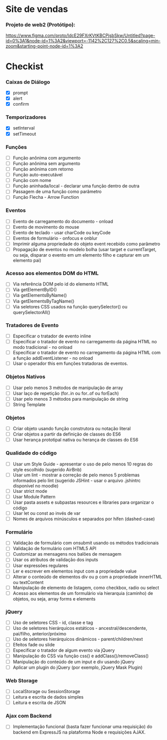 # Site de vendas

### Projeto de web2 (Protótipo): 
https://www.figma.com/proto/ldcE29FXrKVtKBCPjsbSkw/Untitled?page-id=0%3A1&node-id=1%3A2&viewport=-1142%2C127%2C0.5&scaling=min-zoom&starting-point-node-id=1%3A2

# Checkist
### Caixas de Diálogo

- [x] prompt
 - [x] alert
 - [x] confirm
### Temporizadores

- [x] setInterval
 - [x] setTimeout
### Funções

 - [ ] Função anônima com argumento
 - [ ] Função anônima sem argumento
- [ ]  Função anônima com retorno
- [ ]  Função auto-executável
- [ ]  Função com nome
- [ ] Função aninhada/local - declarar uma função dentro de outra
- [ ]  Passagem de uma função como parâmetro
- [ ]  Função Flecha - Arrow Function
### Eventos

  - [ ] Evento de carregamento do documento - onload
  - [ ] Evento de movimento do mouse
  - [ ] Evento de teclado - usar charCode ou keyCode
  - [ ] Eventos de formulário - onfocus e onblur
  - [ ] Imprimir alguma propriedade do objeto event recebido como parâmetro
  - [ ] Propagação de eventos no modelo bolha (usar target e currentTarget, ou seja, disparar o evento em um elemento filho e capturar em um elemento pai)
### Acesso aos elementos DOM do HTML

  - [ ] Via referência DOM pelo id do elemento HTML
  - [ ] Via getElementByID()
 - [ ]  Via getElementsByName()
 - [ ]  Via getElementsByTagName()
  - [ ] Via seletores CSS usados na função querySelector() ou querySelectorAll()
### Tratadores de Evento

 - [ ]  Especificar o tratador de evento inline
 - [ ]  Especificar o tratador de evento no carregamento da página HTML no modo tradicional - no onload
 - [ ]  Especificar o tratador de evento no carregamento da página HTML com a função addEventListener - no onload
 - [ ]  Usar o operador this em funções tratadoras de eventos.
### Objetos Nativos

 - [ ]  Usar pelo menos 3 métodos de manipulação de array
 - [ ]  Usar laço de repetição (for..in ou for..of ou forEach)
  - [ ] Usar pelo menos 3 métodos para manipulação de string
 - [ ]  String Template
### Objetos

 - [ ]  Criar objeto usando função construtora ou notação literal
 - [ ]  Criar objetos a partir da definição de classes do ES6
  - [ ] Usar herança prototipal nativa ou herança de classes do ES6
### Qualidade do código

 - [ ]  Usar um Style Guide - apresentar o uso de pelo menos 10 regras do style escolhido (sugerido AirBnb)
 - [ ]  Usar um lint - mostrar a correção de pelo menos 5 problemas informados pelo lint (sugerido JSHint - usar o arquivo .jshintrc disponível no moodle)
 - [ ]  Usar strict mode
  - [ ] Usar Module Pattern
 - [ ]  Usar pasta assets e subpastas resources e libraries para organizar o código
 - [ ]  Usar let ou const ao invés de var
  - [ ] Nomes de arquivos minúsculos e separados por hífen (dashed-case)
### Formulário

 - [ ]  Validação de formulário com onsubmit usando os métodos tradicionais
 - [ ]  Validação de formulário com HTML5 API
 - [ ]  Customizar as mensagens nos balões de mensagem
 - [ ]  Usar os atributos de validação dos inputs
 - [ ]  Usar expressões regulares
 - [ ]  Ler e escrever em elementos input com a propriedade value
 - [ ]  Alterar o conteúdo de elementos div ou p com a propriedade innerHTML ou textContent
 - [ ]  Manipulação de elemento de listagem, como checkbox, radio ou select
 - [ ]  Acesso aos elementos de um formulário via hierarquia (caminho) de objetos, ou seja, array forms e elements
### jQuery

 - [ ]  Uso de seletores CSS - id, classe e tag
 - [ ]  Uso de seletores hierárquicos estáticos - ancestral/descendente, pai/filho, anterior/próximo
 - [ ]  Uso de seletores hierárquicos dinâmicos - parent/children/next
 - [ ]  Efeitos fade ou slide
 - [ ]  Especificar o tratador de algum evento via jQuery
 - [ ]  Manipulação do CSS via função css() e addClass()/removeClass()
 - [ ]  Manipulação do conteúdo de um input e div usando jQuery
 - [ ]  Aplicar um plugin do jQuery (por exemplo, jQuery Mask Plugin)
### Web Storage

 - [ ]  LocalStorage ou SessionStorage
 - [ ]  Leitura e escrita de dados simples
 - [ ]  Leitura e escrita de JSON
### Ajax com Backend

 - [ ]  Implementação funcional (basta fazer funcionar uma requisição) do backend em ExpressJS na plataforma Node e requisições AJAX.

